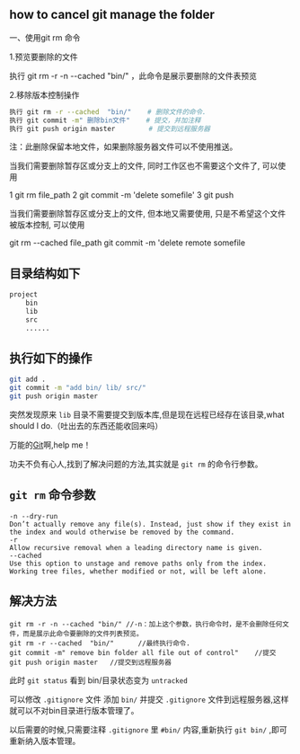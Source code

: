 ## how to cancel git manage the folder

一、使用git rm 命令

1.预览要删除的文件

执行 git rm -r -n --cached "bin/"   ，此命令是展示要删除的文件表预览

2.移除版本控制操作

```bash
执行 git rm -r --cached  "bin/"    # 删除文件的命令. 
执行 git commit -m" 删除bin文件"    # 提交，并加注释
执行 git push origin master   　　  # 提交到远程服务器
```

注：此删除保留本地文件，如果删除服务器文件可以不使用推送。

当我们需要删除暂存区或分支上的文件, 同时工作区也不需要这个文件了, 可以使用

1 git rm file_path
2 git commit -m 'delete somefile'
3 git push

当我们需要删除暂存区或分支上的文件, 但本地又需要使用, 只是不希望这个文件被版本控制, 可以使用

git rm --cached file_path
git commit -m 'delete remote somefile



## 目录结构如下

```bash
project
    bin
    lib
    src
    ...... 
```

## 执行如下的操作

```bash
git add .
git commit -m "add bin/ lib/ src/"
git push origin master
```

 

突然发现原来 `lib` 目录不需要提交到版本库,但是现在远程已经存在该目录,what should I do.（吐出去的东西还能收回来吗）

万能的[Git](http://lib.csdn.net/base/git)啊,help me！

功夫不负有心人,找到了解决问题的方法,其实就是 `git rm` 的命令行参数。

## `git rm` 命令参数

```
-n --dry-run 
Don’t actually remove any file(s). Instead, just show if they exist in the index and would otherwise be removed by the command.
-r 
Allow recursive removal when a leading directory name is given. 
--cached 
Use this option to unstage and remove paths only from the index. Working tree files, whether modified or not, will be left alone.
```

## 解决方法

```
git rm -r -n --cached "bin/" //-n：加上这个参数，执行命令时，是不会删除任何文件，而是展示此命令要删除的文件列表预览。
git rm -r --cached  "bin/"      //最终执行命令. 
git commit -m" remove bin folder all file out of control"    //提交
git push origin master   //提交到远程服务器
```

此时 `git status` 看到 bin/目录状态变为 `untracked`

可以修改 `.gitignore` 文件 添加 `bin/` 并提交 `.gitignore` 文件到远程服务器,这样就可以不对bin目录进行版本管理了。

以后需要的时候,只需要注释 `.gitignore` 里 `#bin/` 内容,重新执行 `git bin/` ,即可重新纳入版本管理。